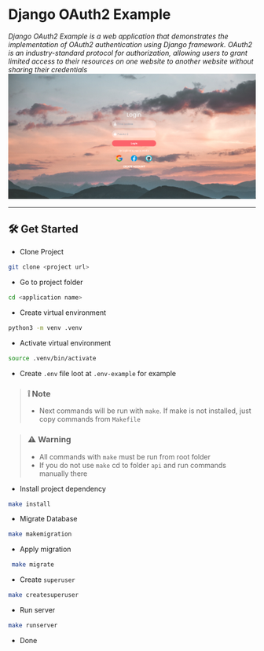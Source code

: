 # Django OAuth2 Example

*Django OAuth2 Example is a web application that demonstrates the implementation of OAuth2 authentication using Django framework. OAuth2 is an industry-standard protocol for authorization, allowing users to grant limited access to their resources on one website to another website without sharing their credentials*
![doc-app.png](docs%2Fdoc-app.png)
***

## :hammer_and_wrench: Get Started
- Clone Project
```bash
git clone <project url>
```

- Go to project folder
```bash
cd <application name>
```

- Create virtual environment
```Bash
python3 -m venv .venv  
```

- Activate virtual environment
```Bash
source .venv/bin/activate
```

- Create `.env` file loot at `.env-example` for example

> ### :grey_exclamation: **Note**
> - Next commands will be run with `make`. If make is not installed, just copy commands from `Makefile` 

> ### :warning: **Warning**
> - All commands with `make` must be run from root folder 
> - If you do not use `make` cd to folder `api` and run commands manually there

- Install project dependency
```Bash
make install 
```

- Migrate Database
```Bash
make makemigration 
```

- Apply migration
```Bash
 make migrate
```

- Create `superuser`
```Bash
make createsuperuser
```

- Run server
```Bash
make runserver 
```

- Done